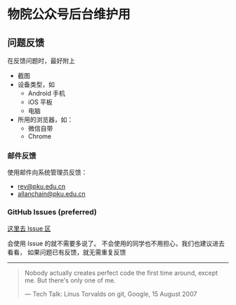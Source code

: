 # 物院公众号后台维护用

## 问题反馈
在反馈问题时，最好附上
- 截图
- 设备类型，如
    - Android 手机
    - iOS 平板
    - 电脑
- 所用的浏览器，如：
    - 微信自带
    - Chrome
### 邮件反馈
使用邮件向系统管理员反馈：
- [rev@pku.edu.cn](mailto://rev@pku.edu.cn)
- [allanchain@pku.edu.cn](mailto://allanchain@pku.edu.cn)

### GitHub Issues (preferred)
[这里去 Issue 区](https://github.com/pkuphysu/pkuphy/issues)

会使用 Issue 的就不需要多说了。
不会使用的同学也不用担心，我们也建议进去看看，
如果问题已有反馈，就无需重复反馈

---

> Nobody actually creates perfect code the first time around, except me. But there's only one of me.
>
> ― Tech Talk: Linus Torvalds on git, Google, 15 August 2007
